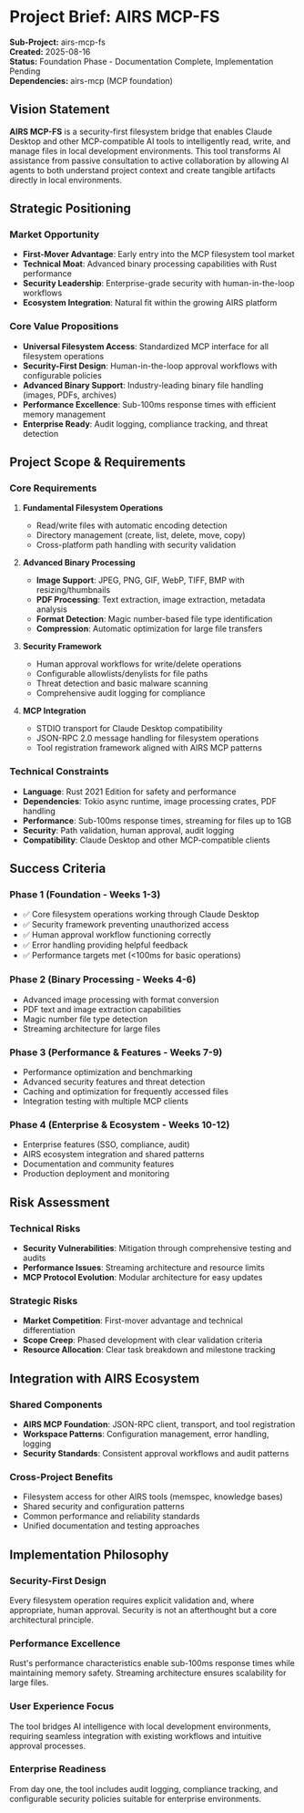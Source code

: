 # Project Brief: AIRS MCP-FS

**Sub-Project:** airs-mcp-fs  
**Created:** 2025-08-16  
**Status:** Foundation Phase - Documentation Complete, Implementation Pending  
**Dependencies:** airs-mcp (MCP foundation)

## Vision Statement

**AIRS MCP-FS** is a security-first filesystem bridge that enables Claude Desktop and other MCP-compatible AI tools to intelligently read, write, and manage files in local development environments. This tool transforms AI assistance from passive consultation to active collaboration by allowing AI agents to both understand project context and create tangible artifacts directly in local environments.

## Strategic Positioning

### Market Opportunity
- **First-Mover Advantage**: Early entry into the MCP filesystem tool market
- **Technical Moat**: Advanced binary processing capabilities with Rust performance
- **Security Leadership**: Enterprise-grade security with human-in-the-loop workflows
- **Ecosystem Integration**: Natural fit within the growing AIRS platform

### Core Value Propositions
- **Universal Filesystem Access**: Standardized MCP interface for all filesystem operations
- **Security-First Design**: Human-in-the-loop approval workflows with configurable policies
- **Advanced Binary Support**: Industry-leading binary file handling (images, PDFs, archives)
- **Performance Excellence**: Sub-100ms response times with efficient memory management
- **Enterprise Ready**: Audit logging, compliance tracking, and threat detection

## Project Scope & Requirements

### Core Requirements
1. **Fundamental Filesystem Operations**
   - Read/write files with automatic encoding detection
   - Directory management (create, list, delete, move, copy)
   - Cross-platform path handling with security validation

2. **Advanced Binary Processing**
   - **Image Support**: JPEG, PNG, GIF, WebP, TIFF, BMP with resizing/thumbnails
   - **PDF Processing**: Text extraction, image extraction, metadata analysis
   - **Format Detection**: Magic number-based file type identification
   - **Compression**: Automatic optimization for large file transfers

3. **Security Framework**
   - Human approval workflows for write/delete operations
   - Configurable allowlists/denylists for file paths
   - Threat detection and basic malware scanning
   - Comprehensive audit logging for compliance

4. **MCP Integration**
   - STDIO transport for Claude Desktop compatibility
   - JSON-RPC 2.0 message handling for filesystem operations
   - Tool registration framework aligned with AIRS MCP patterns

### Technical Constraints
- **Language**: Rust 2021 Edition for safety and performance
- **Dependencies**: Tokio async runtime, image processing crates, PDF handling
- **Performance**: Sub-100ms response times, streaming for files up to 1GB
- **Security**: Path validation, human approval, audit logging
- **Compatibility**: Claude Desktop and other MCP-compatible clients

## Success Criteria

### Phase 1 (Foundation - Weeks 1-3)
- ✅ Core filesystem operations working through Claude Desktop
- ✅ Security framework preventing unauthorized access
- ✅ Human approval workflow functioning correctly
- ✅ Error handling providing helpful feedback
- ✅ Performance targets met (<100ms for basic operations)

### Phase 2 (Binary Processing - Weeks 4-6)
- Advanced image processing with format conversion
- PDF text and image extraction capabilities
- Magic number file type detection
- Streaming architecture for large files

### Phase 3 (Performance & Features - Weeks 7-9)
- Performance optimization and benchmarking
- Advanced security features and threat detection
- Caching and optimization for frequently accessed files
- Integration testing with multiple MCP clients

### Phase 4 (Enterprise & Ecosystem - Weeks 10-12)
- Enterprise features (SSO, compliance, audit)
- AIRS ecosystem integration and shared patterns
- Documentation and community features
- Production deployment and monitoring

## Risk Assessment

### Technical Risks
- **Security Vulnerabilities**: Mitigation through comprehensive testing and audits
- **Performance Issues**: Streaming architecture and resource limits
- **MCP Protocol Evolution**: Modular architecture for easy updates

### Strategic Risks
- **Market Competition**: First-mover advantage and technical differentiation
- **Scope Creep**: Phased development with clear validation criteria
- **Resource Allocation**: Clear task breakdown and milestone tracking

## Integration with AIRS Ecosystem

### Shared Components
- **AIRS MCP Foundation**: JSON-RPC client, transport, and tool registration
- **Workspace Patterns**: Configuration management, error handling, logging
- **Security Standards**: Consistent approval workflows and audit patterns

### Cross-Project Benefits
- Filesystem access for other AIRS tools (memspec, knowledge bases)
- Shared security and configuration patterns
- Common performance and reliability standards
- Unified documentation and testing approaches

## Implementation Philosophy

### Security-First Design
Every filesystem operation requires explicit validation and, where appropriate, human approval. Security is not an afterthought but a core architectural principle.

### Performance Excellence
Rust's performance characteristics enable sub-100ms response times while maintaining memory safety. Streaming architecture ensures scalability for large files.

### User Experience Focus
The tool bridges AI intelligence with local development environments, requiring seamless integration with existing workflows and intuitive approval processes.

### Enterprise Readiness
From day one, the tool includes audit logging, compliance tracking, and configurable security policies suitable for enterprise environments.
